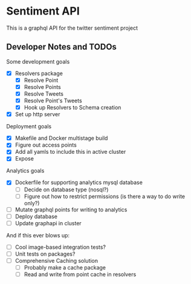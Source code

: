 # Sentiment API

This is a graphql API for the twitter sentiment project

## Developer Notes and TODOs

Some development goals

- [x] Resolvers package
	- [x] Resolve Point
	- [x] Resolve Points
	- [x] Resolve Tweets
	- [x] Resolve Point's Tweets
	- [x] Hook up Resolvers to Schema creation
- [x] Set up http server

Deployment goals

- [x] Makefile and Docker multistage build
- [x] Figure out access points
- [x] Add all yamls to include this in active cluster
- [x] Expose

Analytics goals

- [x] Dockerfile for supporting analytics mysql database
	- [ ] Decide on database type (nosql?)
	- [ ] Figure out how to restrict permissions (is there a way to do write only?)
- [ ] Mutate graphql points for writing to analytics
- [ ] Deploy database
- [ ] Update graphapi in cluster

And if this ever blows up:

- [ ] Cool image-based integration tests?
- [ ] Unit tests on packages?
- [ ] Comprehensive Caching solution
	- [ ] Probably make a cache package
	- [ ] Read and write from point cache in resolvers
